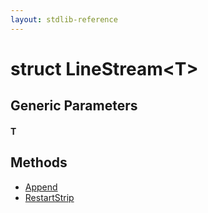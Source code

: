```yaml
---
layout: stdlib-reference
---
```


# struct LineStream\<T\>

## Generic Parameters

#### T

## Methods

* [Append](/stdlib-reference/types/LineStream/Append)
* [RestartStrip](/stdlib-reference/types/LineStream/RestartStrip)

